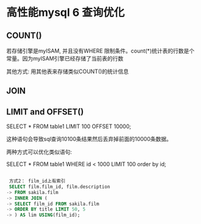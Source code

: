 # 高性能mysql 6  查询优化



## COUNT()

若存储引擎是myISAM, 并且没有WHERE 限制条件。count(*)统计表的行数是个常量。因为myISAM引擎已经存储了当前表的行数

其他方式: 用其他表来存储类似COUNT()的统计信息

## JOIN





## LIMIT and OFFSET()

SELECT * FROM table1 LIMIT 100 OFFSET 10000; 

这种语句会导致sql查询10100条结果然后丢弃掉前面的10000条数据。

两种方式可以优化类似语句:

SELECT * FROM table1 WHERE id < 1000  LIMIT 100 order by id;



~~~sql
 
 方式2： film_id上有索引
 SELECT film.film_id, film.description
-> FROM sakila.film
-> INNER JOIN (
-> SELECT film_id FROM sakila.film
-> ORDER BY title LIMIT 50, 5
-> ) AS lim USING(film_id);
~~~





